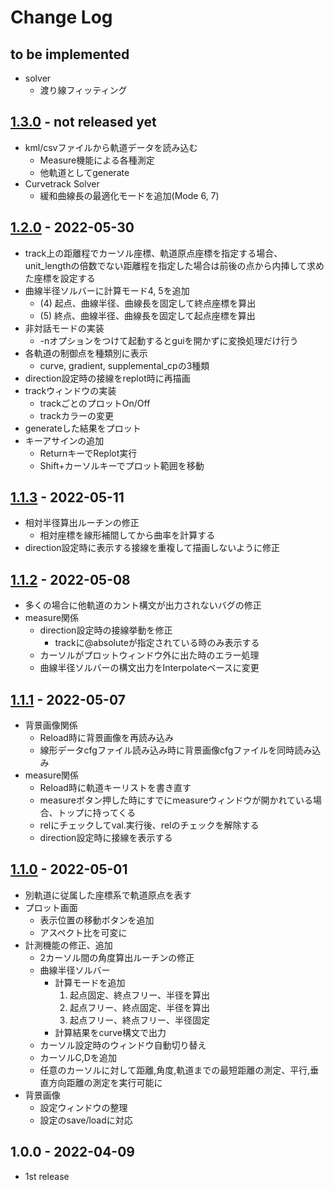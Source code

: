 # Change Log

## to be implemented

- solver
  - 渡り線フィッティング

## [1.3.0] - not released yet

- kml/csvファイルから軌道データを読み込む
  - Measure機能による各種測定
  - 他軌道としてgenerate
- Curvetrack Solver
  - 緩和曲線長の最適化モードを追加(Mode 6, 7)

## [1.2.0] - 2022-05-30

- track上の距離程でカーソル座標、軌道原点座標を指定する場合、unit_lengthの倍数でない距離程を指定した場合は前後の点から内挿して求めた座標を設定する
- 曲線半径ソルバーに計算モード4, 5を追加
  - (4) 起点、曲線半径、曲線長を固定して終点座標を算出
  - (5) 終点、曲線半径、曲線長を固定して起点座標を算出
- 非対話モードの実装
  - -nオプションをつけて起動するとguiを開かずに変換処理だけ行う
- 各軌道の制御点を種類別に表示
  - curve, gradient, supplemental_cpの3種類
- direction設定時の接線をreplot時に再描画
- trackウィンドウの実装
  - trackごとのプロットOn/Off
  - trackカラーの変更
- generateした結果をプロット
- キーアサインの追加
  - ReturnキーでReplot実行
  - Shift+カーソルキーでプロット範囲を移動
  
## [1.1.3] - 2022-05-11

- 相対半径算出ルーチンの修正
  - 相対座標を線形補間してから曲率を計算する
- direction設定時に表示する接線を重複して描画しないように修正
  
## [1.1.2] - 2022-05-08

- 多くの場合に他軌道のカント構文が出力されないバグの修正
- measure関係
  - direction設定時の接線挙動を修正
    - trackに@absoluteが指定されている時のみ表示する
  - カーソルがプロットウィンドウ外に出た時のエラー処理
  - 曲線半径ソルバーの構文出力をInterpolateベースに変更

	
## [1.1.1] - 2022-05-07

- 背景画像関係
  - Reload時に背景画像を再読み込み
  - 線形データcfgファイル読み込み時に背景画像cfgファイルを同時読み込み
- measure関係
  - Reload時に軌道キーリストを書き直す
  - measureボタン押した時にすでにmeasureウィンドウが開かれている場合、トップに持ってくる
  - relにチェックしてval.実行後、relのチェックを解除する
  - direction設定時に接線を表示する
  
## [1.1.0] - 2022-05-01

- 別軌道に従属した座標系で軌道原点を表す
- プロット画面
  - 表示位置の移動ボタンを追加
  - アスペクト比を可変に
- 計測機能の修正、追加
  - 2カーソル間の角度算出ルーチンの修正
  - 曲線半径ソルバー
    - 計算モードを追加
      1. 起点固定、終点フリー、半径を算出
	  1. 起点フリー、終点固定、半径を算出
	  1. 起点フリー、終点フリー、半径固定
	- 計算結果をcurve構文で出力
  - カーソル設定時のウィンドウ自動切り替え
  - カーソルC,Dを追加
  - 任意のカーソルに対して距離,角度,軌道までの最短距離の測定、平行,垂直方向距離の測定を実行可能に
- 背景画像
  - 設定ウィンドウの整理
  - 設定のsave/loadに対応

## 1.0.0 - 2022-04-09

- 1st release

[1.3.0]: https://github.com/konawasabi/tsutsuji-trackcomputer/compare/ver1.2.0...ver1.3.0
[1.2.0]: https://github.com/konawasabi/tsutsuji-trackcomputer/compare/ver1.1.3...ver1.2.0
[1.1.3]: https://github.com/konawasabi/tsutsuji-trackcomputer/compare/ver1.1.2...ver1.1.3
[1.1.2]: https://github.com/konawasabi/tsutsuji-trackcomputer/compare/ver1.1.1...ver1.1.2
[1.1.1]: https://github.com/konawasabi/tsutsuji-trackcomputer/compare/ver1.1.0...ver1.1.1
[1.1.0]: https://github.com/konawasabi/tsutsuji-trackcomputer/compare/v1.0.0...ver1.1.0
